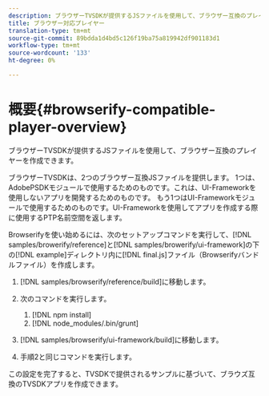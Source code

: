 ```yaml
---
description: ブラウザーTVSDKが提供するJSファイルを使用して、ブラウザー互換のプレイヤーを作成できます。
title: ブラウザー対応プレイヤー
translation-type: tm+mt
source-git-commit: 89bdda1d4bd5c126f19ba75a819942df901183d1
workflow-type: tm+mt
source-wordcount: '133'
ht-degree: 0%

---
```



# 概要{#browserify-compatible-player-overview}

ブラウザーTVSDKが提供するJSファイルを使用して、ブラウザー互換のプレイヤーを作成できます。

ブラウザーTVSDKは、2つのブラウザー互換JSファイルを提供します。 1つは、AdobePSDKモジュールで使用するためのものです。これは、UI-Frameworkを使用しないアプリを開発するためのものです。 もう1つはUI-Frameworkモジュールで使用するためのものです。UI-Frameworkを使用してアプリを作成する際に使用するPTP名前空間を返します。

Browserifyを使い始めるには、次のセットアップコマンドを実行して、[!DNL samples/browerify/reference]と[!DNL samples/browerify/ui-framework]の下の[!DNL example]ディレクトリ内に[!DNL final.js]ファイル（Browserifyバンドルファイル）を作成します。

1. [!DNL samples/browserify/reference/build]に移動します。
1. 次のコマンドを実行します。

   1. [!DNL npm install]
   1. [!DNL node_modules/.bin/grunt]

1. [!DNL samples/browserify/ui-framework/build]に移動します。
1. 手順2と同じコマンドを実行します。

この設定を完了すると、TVSDKで提供されるサンプルに基づいて、ブラウズ互換のTVSDKアプリを作成できます。
